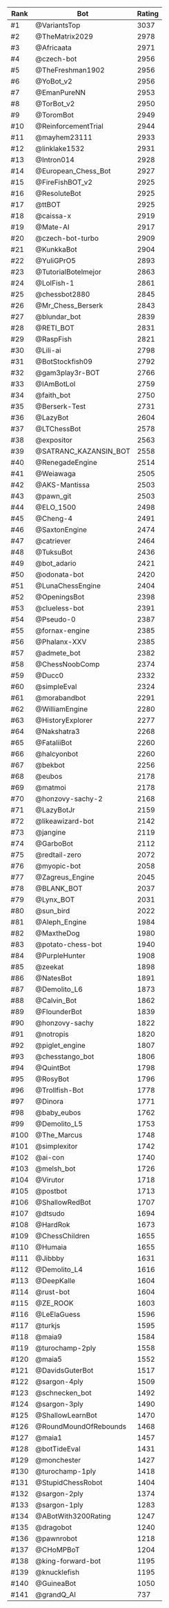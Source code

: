Rank|Bot|Rating
---|---|---
#1|@VariantsTop|3037
#2|@TheMatrix2029|2978
#3|@Africaata|2971
#4|@czech-bot|2956
#5|@TheFreshman1902|2956
#6|@YoBot_v2|2956
#7|@EmanPureNN|2953
#8|@TorBot_v2|2950
#9|@ToromBot|2949
#10|@ReinforcementTrial|2944
#11|@mayhem23111|2933
#12|@linklake1532|2931
#13|@Intron014|2928
#14|@European_Chess_Bot|2927
#15|@FireFishBOT_v2|2925
#16|@ResoluteBot|2925
#17|@ttBOT|2925
#18|@caissa-x|2919
#19|@Mate-AI|2917
#20|@czech-bot-turbo|2909
#21|@KunkkaBot|2904
#22|@YuliGPrO5|2893
#23|@TutorialBotelmejor|2863
#24|@LolFish-1|2861
#25|@chessbot2880|2845
#26|@Mr_Chess_Berserk|2843
#27|@blundar_bot|2839
#28|@RETI_BOT|2831
#29|@RaspFish|2821
#30|@Lili-ai|2798
#31|@BotStockfish09|2792
#32|@gam3play3r-BOT|2766
#33|@IAmBotLol|2759
#34|@faith_bot|2750
#35|@Berserk-Test|2731
#36|@LazyBot|2604
#37|@LTChessBot|2578
#38|@expositor|2563
#39|@SATRANC_KAZANSIN_BOT|2558
#40|@RenegadeEngine|2514
#41|@Weiawaga|2505
#42|@AKS-Mantissa|2503
#43|@pawn_git|2503
#44|@ELO_1500|2498
#45|@Cheng-4|2491
#46|@SaxtonEngine|2474
#47|@catriever|2464
#48|@TuksuBot|2436
#49|@bot_adario|2421
#50|@odonata-bot|2420
#51|@LunaChessEngine|2404
#52|@OpeningsBot|2398
#53|@clueless-bot|2391
#54|@Pseudo-0|2387
#55|@fornax-engine|2385
#56|@Phalanx-XXV|2385
#57|@admete_bot|2382
#58|@ChessNoobComp|2374
#59|@Ducc0|2332
#60|@simpleEval|2324
#61|@morabandbot|2291
#62|@WilliamEngine|2280
#63|@HistoryExplorer|2277
#64|@Nakshatra3|2268
#65|@FataliiBot|2260
#66|@halcyonbot|2260
#67|@bekbot|2256
#68|@eubos|2178
#69|@matmoi|2178
#70|@honzovy-sachy-2|2168
#71|@LazyBotJr|2159
#72|@likeawizard-bot|2142
#73|@jangine|2119
#74|@GarboBot|2112
#75|@redtail-zero|2072
#76|@myopic-bot|2058
#77|@Zagreus_Engine|2045
#78|@BLANK_BOT|2037
#79|@Lynx_BOT|2031
#80|@sun_bird|2022
#81|@Aleph_Engine|1984
#82|@MaxtheDog|1980
#83|@potato-chess-bot|1940
#84|@PurpleHunter|1908
#85|@zeekat|1898
#86|@NatesBot|1891
#87|@Demolito_L6|1873
#88|@Calvin_Bot|1862
#89|@FlounderBot|1839
#90|@honzovy-sachy|1822
#91|@notropis|1820
#92|@piglet_engine|1807
#93|@chesstango_bot|1806
#94|@QuintBot|1798
#95|@RosyBot|1796
#96|@Trollfish-Bot|1778
#97|@Dinora|1771
#98|@baby_eubos|1762
#99|@Demolito_L5|1753
#100|@The_Marcus|1748
#101|@simplexitor|1742
#102|@ai-con|1740
#103|@melsh_bot|1726
#104|@Virutor|1718
#105|@postbot|1713
#106|@ShallowRedBot|1707
#107|@dtsudo|1694
#108|@HardRok|1673
#109|@ChessChildren|1655
#110|@Humaia|1655
#111|@Jibbby|1631
#112|@Demolito_L4|1616
#113|@DeepKalle|1604
#114|@rust-bot|1604
#115|@ZE_ROOK|1603
#116|@LeElaGuess|1596
#117|@turkjs|1595
#118|@maia9|1584
#119|@turochamp-2ply|1558
#120|@maia5|1552
#121|@DavidsGuterBot|1517
#122|@sargon-4ply|1509
#123|@schnecken_bot|1492
#124|@sargon-3ply|1490
#125|@ShallowLearnBot|1470
#126|@RoundMoundOfRebounds|1468
#127|@maia1|1457
#128|@botTideEval|1431
#129|@monchester|1427
#130|@turochamp-1ply|1418
#131|@StupidChessRobot|1404
#132|@sargon-2ply|1374
#133|@sargon-1ply|1283
#134|@ABotWith3200Rating|1247
#135|@dragobot|1240
#136|@pawnrobot|1218
#137|@CHoMPBoT|1204
#138|@king-forward-bot|1195
#139|@knucklefish|1195
#140|@GuineaBot|1050
#141|@grandQ_AI|737
